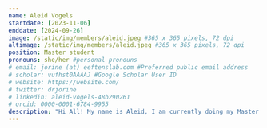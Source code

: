 ```yaml
---
name: Aleid Vogels
startdate: [2023-11-06]
enddate: [2024-09-26]
image: /static/img/members/aleid.jpeg #365 x 365 pixels, 72 dpi
altimage: /static/img/members/aleid.jpeg #365 x 365 pixels, 72 dpi
position: Master student
pronouns: she/her #personal pronouns
# email: jorine (at) eeftenslab.com #Preferred public email address
# scholar: vufhst0AAAAJ #Google Scholar User ID
# website: https://website.com/
# twitter: drjorine
# linkedin: aleid-vogels-48b290261
# orcid: 0000-0001-6784-9955
description: "Hi All! My name is Aleid, I am currently doing my Master's degree in Chemistry of Life, and have studied Molecular Life Sciences here in Nijmegen. My internship here at the Eeftens lab will take from November to July. During this time I will focus on the binding of a particular recruiter to DNA. My interests match this internship very well: I like to dive deep into the interactions of biomolecules and would like to find out precisely how and why they behave certain ways. Other interests I have are running and reading, and you can count on me to always have a creative project in the works."
---
```

